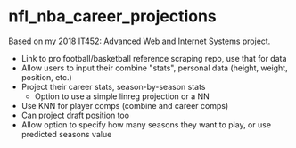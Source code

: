 # nfl_nba_career_projections

Based on my 2018 IT452: Advanced Web and Internet Systems project.

- Link to pro football/basketball reference scraping repo, use that for data
- Allow users to input their combine "stats", personal data (height, weight, position, etc.)
- Project their career stats, season-by-season stats
    - Option to use a simple linreg projection or a NN
- Use KNN for player comps (combine and career comps)
- Can project draft position too
- Allow option to specify how many seasons they want to play, or use predicted seasons value
